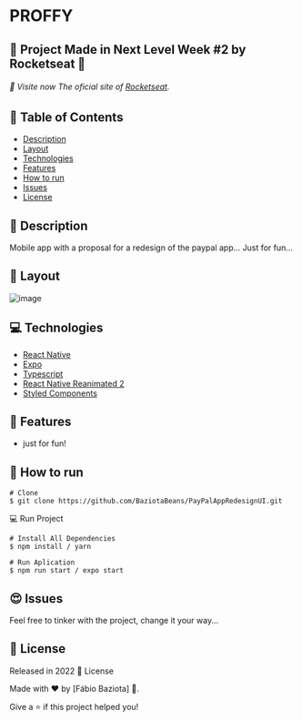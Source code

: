 # PROFFY 

## 🚀 Project Made in Next Level Week #2 by Rocketseat 💜
###### 🚀 Visite now The oficial site of [Rocketseat](https://rocketseat.com.br/).
## 📌 Table of Contents
- [Description](#pushpin-description)
- [Layout](#flower_playing_cards-layout)
- [Technologies](#computer-technologies)
- [Features](#rocket-features)
- [How to run](#construction_worker-how-to-run)
- [Issues](#heart_eyes-issues)
- [License](#closed_book-license)
## :pushpin: Description
Mobile app with a proposal for a redesign of the paypal app...
Just for fun...
## :flower_playing_cards: Layout
![image](https://user-images.githubusercontent.com/48324076/90287234-565ea200-de6f-11ea-8ea6-d892cc70cfac.png)

## :computer: Technologies 
- [React Native](https://reactnative.dev/)
- [Expo](https://expo.dev/)
- [Typescript](https://www.typescriptlang.org/)
- [React Native Reanimated 2](https://docs.swmansion.com/react-native-reanimated/)
- [Styled Components](https://styled-components.com/)

## :rocket: Features
- just for fun!

## :construction_worker: How to run

```
# Clone
$ git clone https://github.com/BaziotaBeans/PayPalAppRedesignUI.git
```

💻 Run Project

```
# Install All Dependencies
$ npm install / yarn

# Run Aplication
$ npm run start / expo start

```

## :heart_eyes: Issues

Feel free to tinker with the project, change it your way...

## :closed_book: License

Released in 2022 📕 License

Made with ❤ by [Fábio Baziota] 🚀.

Give a ⭐️ if this project helped you! 
